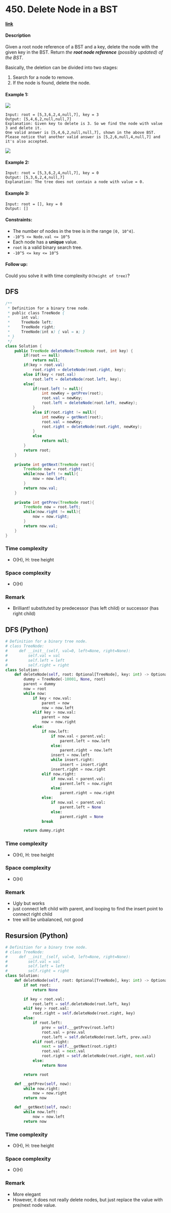 # 450. Delete Node in a BST

#### [link](https://leetcode.com/problems/delete-node-in-a-bst/) 

#### Description
Given a root node reference of a BST and a key, delete the node with the given key in the BST. Return *the **root node reference** (possibly updated) of the BST*.

Basically, the deletion can be divided into two stages:

1. Search for a node to remove.
2. If the node is found, delete the node.

#### Example 1:
![](https://assets.leetcode.com/uploads/2020/09/04/del_node_1.jpg)
```
Input: root = [5,3,6,2,4,null,7], key = 3
Output: [5,4,6,2,null,null,7]
Explanation: Given key to delete is 3. So we find the node with value 3 and delete it.
One valid answer is [5,4,6,2,null,null,7], shown in the above BST.
Please notice that another valid answer is [5,2,6,null,4,null,7] and it's also accepted.
```
![](https://assets.leetcode.com/uploads/2020/09/04/del_node_supp.jpg)

#### Example 2:
```
Input: root = [5,3,6,2,4,null,7], key = 0
Output: [5,3,6,2,4,null,7]
Explanation: The tree does not contain a node with value = 0.
```

#### Example 3:
```
Input: root = [], key = 0
Output: []
```

#### Constraints:
* The number of nodes in the tree is in the range `[0, 10^4]`.
* `-10^5 <= Node.val <= 10^5`
* Each node has a **unique** value.
* `root` is a valid binary search tree.
* `-10^5 <= key <= 10^5`

#### Follow up: 
Could you solve it with time complexity `O(height of tree)`?

## DFS
```java
/**
 * Definition for a binary tree node.
 * public class TreeNode {
 *     int val;
 *     TreeNode left;
 *     TreeNode right;
 *     TreeNode(int x) { val = x; }
 * }
 */
class Solution {
    public TreeNode deleteNode(TreeNode root, int key) {
        if(root == null)
            return null;
        if(key > root.val)
            root.right = deleteNode(root.right, key);
        else if(key < root.val)
            root.left = deleteNode(root.left, key);
        else{
            if(root.left != null){
                int newKey = getPrev(root);
                root.val = newKey;
                root.left = deleteNode(root.left, newKey);
            }
            else if(root.right != null){
                int newKey = getNext(root);
                root.val = newKey;
                root.right = deleteNode(root.right, newKey);
            }
            else
                return null;
        }
        return root;
    }
    
    private int getNext(TreeNode root){
        TreeNode now = root.right;
        while(now.left != null){
            now = now.left;
        }
        return now.val;
    }
    
    private int getPrev(TreeNode root){
        TreeNode now = root.left;
        while(now.right != null){
            now = now.right;
        }
        return now.val;
    }
}
```

### Time complexity
* O(H), H: tree height
### Space complexity
* O(H)
### Remark
* Brilliant! substituted by predecessor (has left child) or successor (has right child)

## DFS (Python)
```python
# Definition for a binary tree node.
# class TreeNode:
#     def __init__(self, val=0, left=None, right=None):
#         self.val = val
#         self.left = left
#         self.right = right
class Solution:
    def deleteNode(self, root: Optional[TreeNode], key: int) -> Optional[TreeNode]:
        dummy = TreeNode(-10001, None, root)
        parent = dummy
        now = root
        while now:
            if key < now.val:
                parent = now
                now = now.left
            elif key > now.val:
                parent = now
                now = now.right
            else:
                if now.left:
                    if now.val < parent.val:
                        parent.left = now.left
                    else:
                        parent.right = now.left
                    insert = now.left
                    while insert.right:
                        insert = insert.right
                    insert.right = now.right
                elif now.right:
                    if now.val < parent.val:
                        parent.left = now.right
                    else:
                        parent.right = now.right
                else:
                    if now.val < parent.val:
                        parent.left = None
                    else:
                        parent.right = None
                break

        return dummy.right
```

### Time complexity
* O(H), H: tree height
### Space complexity
* O(H)
### Remark
* Ugly but works
* just connect left child with parent, and looping to find the insert point to connect right child
* tree will be unbalanced, not good

## Resursion (Python)
```python
# Definition for a binary tree node.
# class TreeNode:
#     def __init__(self, val=0, left=None, right=None):
#         self.val = val
#         self.left = left
#         self.right = right
class Solution:
    def deleteNode(self, root: Optional[TreeNode], key: int) -> Optional[TreeNode]:
        if not root:
            return None

        if key < root.val:
            root.left = self.deleteNode(root.left, key)
        elif key > root.val:
            root.right = self.deleteNode(root.right, key)
        else:
            if root.left:
                prev = self.__getPrev(root.left)
                root.val = prev.val
                root.left = self.deleteNode(root.left, prev.val)
            elif root.right:
                next = self.__getNext(root.right)
                root.val = next.val
                root.right = self.deleteNode(root.right, next.val)
            else:
                return None

        return root

    def __getPrev(self, now):
        while now.right:
            now = now.right
        return now

    def __getNext(self, now):
        while now.left:
            now = now.left
        return now
```
### Time complexity
* O(H), H: tree height
### Space complexity
* O(H)
### Remark
* More elegant
* However, it does not really delete nodes, but just replace the value with pre/next node value.